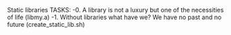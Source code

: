 Static libraries
TASKS:
-0. A library is not a luxury but one of the necessities of life (libmy.a)
-1. Without libraries what have we? We have no past and no future (create_static_lib.sh)
